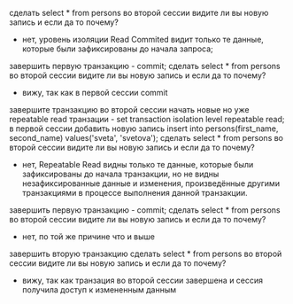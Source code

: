 сделать select * from persons во второй сессии
видите ли вы новую запись и если да то почему?
 - нет, уровень изоляции Read Commited видит только те данные, которые были зафиксированы до начала запроса;

завершить первую транзакцию - commit;
сделать select * from persons во второй сессии
видите ли вы новую запись и если да то почему?
- вижу, так как в первой сессии  commit

завершите транзакцию во второй сессии
начать новые но уже repeatable read транзации - set transaction isolation level repeatable read;
в первой сессии добавить новую запись insert into persons(first_name, second_name) values('sveta', 'svetova');
сделать select * from persons во второй сессии
видите ли вы новую запись и если да то почему?
- нет, Repeatable Read видны только те данные, которые были зафиксированы до начала транзакции, но не видны незафиксированные данные и изменения, произведённые другими транзакциями в процессе выполнения данной транзакции. 

завершить первую транзакцию - commit;
сделать select * from persons во второй сессии
видите ли вы новую запись и если да то почему?
- нет, по той же причине что и выше

завершить вторую транзакцию
сделать select * from persons во второй сессии
видите ли вы новую запись и если да то почему?  
- вижу, так как транзация во второй сессии завершена и сессия получила доступ к измененным данным
